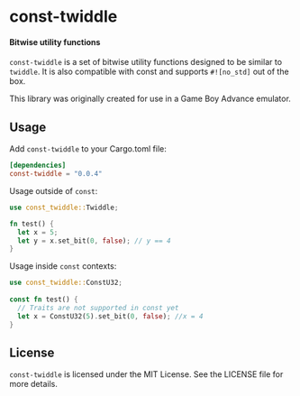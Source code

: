 # const-twiddle
#### Bitwise utility functions

`const-twiddle` is a set of bitwise utility functions designed to be similar to `twiddle`.
It is also compatible with const and supports `#![no_std]` out of the box.

This library was originally created for use in a Game Boy Advance emulator.

## Usage

Add `const-twiddle` to your Cargo.toml file:

```toml
[dependencies]
const-twiddle = "0.0.4"
```

Usage outside of `const`:

```rust
use const_twiddle::Twiddle;

fn test() {
  let x = 5;
  let y = x.set_bit(0, false); // y == 4
}
```

Usage inside `const` contexts:

```rust
use const_twiddle::ConstU32;
 
const fn test() {
  // Traits are not supported in const yet
  let x = ConstU32(5).set_bit(0, false); //x = 4
}
```

## License

`const-twiddle` is licensed under the MIT License. See the LICENSE file for more details.

